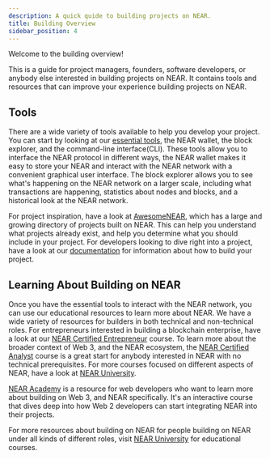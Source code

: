 ```yaml
---
description: A quick quide to building projects on NEAR.
title: Building Overview
sidebar_position: 4
---
```


Welcome to the building overview!

This is a guide for project managers, founders, software developers, or anybody else interested in building projects on NEAR.
It contains tools and resources that can improve your experience building projects on NEAR.

## Tools

There are a wide variety of tools available to help you develop your project.
You can start by looking at our [essential tools](./essential-tools.md), the NEAR wallet, the block explorer, and the command-line interface(CLI).
These tools allow you to interface the NEAR protocol in different ways, the NEAR wallet makes it easy to store your NEAR and interact with the NEAR network with a convenient graphical user interface.
The block explorer allows you to see what's happening on the NEAR network on a larger scale, including what transactions are happening, statistics about nodes and blocks, and a historical look at the NEAR network.

For project inspiration, have a look at [AwesomeNEAR](https://awesomenear.com/), which has a large and growing directory of projects built on NEAR.
This can help you understand what projects already exist, and help you determine what you should include in your project.
For developers looking to dive right into a project, have a look at our [documentation](https://docs.near.org) for information about how to build your project.

## Learning About Building on NEAR

Once you have the essential tools to interact with the NEAR network, you can use our educational resources to learn more about NEAR.
We have a wide variety of resources for builders in both technical and non-technical roles.
For entrepreneurs interested in building a blockchain enterprise, have a look at our [NEAR Certified Entrepreneur](https://www.near.university/courses/near-certified-entrepreneur) course.
To learn more about the broader context of Web 3, and the NEAR ecosystem, the [NEAR Certified Analyst](https://www.near.university/courses/near-certified-analyst) course is a great start for anybody interested in NEAR with no technical prerequisites.
For more courses focused on different aspects of NEAR, have a look at [NEAR University](https://www.near.university/).

[NEAR Academy](https://near.academy/) is a resource for web developers who want to learn more about building on Web 3, and NEAR specifically.
It's an interactive course that dives deep into how Web 2 developers can start integrating NEAR into their projects.

For more resources about building on NEAR for people building on NEAR under all kinds of different roles, visit [NEAR University](https://www.near.university) for educational courses.
